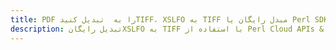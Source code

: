 ---title: PDF را به  تبدیل کنیدTIFF، XSLFO به TIFF مبدل رایگان یا Perl SDKdescription: تبدیل رایگانXSLFO به TIFF با استفاده از Perl Cloud APIs & SDK همچنین اسناد PDF را در Cloud ایجاد، ویرایش و رندر کنید.---